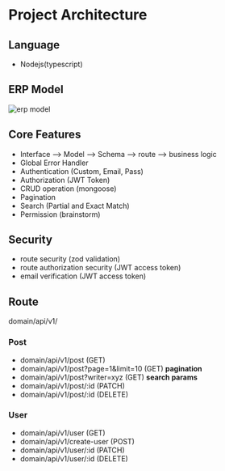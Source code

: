# Project Architecture

## Language

- Nodejs(typescript)

## ERP Model

![erp model](https://imgur.com/QkjQYqY.jpg)

## Core Features

- Interface --> Model --> Schema --> route --> business logic
- Global Error Handler
- Authentication (Custom, Email, Pass)
- Authorization (JWT Token)
- CRUD operation (mongoose)
- Pagination
- Search (Partial and Exact Match)
- Permission (brainstorm)

## Security

- route security (zod validation)
- route authorization security (JWT access token)
- email verification (JWT access token)

## Route

domain/api/v1/

### Post

- domain/api/v1/post (GET)
- domain/api/v1/post?page=1&limit=10 (GET) **pagination**
- domain/api/v1/post?writer=xyz (GET) **search params**
- domain/api/v1/post/:id (PATCH)
- domain/api/v1/post/:id (DELETE)

### User

- domain/api/v1/user (GET)
- domain/api/v1/create-user (POST)
- domain/api/v1/user/:id (PATCH)
- domain/api/v1/user/:id (DELETE)
